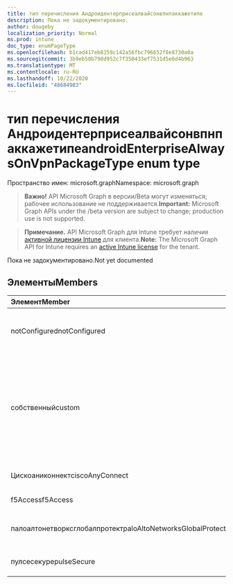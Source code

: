 ```yaml
---
title: тип перечисления Андроидентерприсеалвайсонвпнпаккажетипе
description: Пока не задокументировано.
author: dougeby
localization_priority: Normal
ms.prod: intune
doc_type: enumPageType
ms.openlocfilehash: b1cad417eb8159c142a56fbc796652f8e8730a0a
ms.sourcegitcommit: 3b9eb50b790d952c7f350433ef7531d5e6d4b963
ms.translationtype: MT
ms.contentlocale: ru-RU
ms.lasthandoff: 10/22/2020
ms.locfileid: "48684983"
---
```

# <a name="androidenterprisealwaysonvpnpackagetype-enum-type"></a><span data-ttu-id="eb0fa-103">тип перечисления Андроидентерприсеалвайсонвпнпаккажетипе</span><span class="sxs-lookup"><span data-stu-id="eb0fa-103">androidEnterpriseAlwaysOnVpnPackageType enum type</span></span>

<span data-ttu-id="eb0fa-104">Пространство имен: microsoft.graph</span><span class="sxs-lookup"><span data-stu-id="eb0fa-104">Namespace: microsoft.graph</span></span>

> <span data-ttu-id="eb0fa-105">**Важно!** API Microsoft Graph в версии/Beta могут изменяться; рабочее использование не поддерживается.</span><span class="sxs-lookup"><span data-stu-id="eb0fa-105">**Important:** Microsoft Graph APIs under the /beta version are subject to change; production use is not supported.</span></span>

> <span data-ttu-id="eb0fa-106">**Примечание.** API Microsoft Graph для Intune требует наличия [активной лицензии Intune](https://go.microsoft.com/fwlink/?linkid=839381) для клиента.</span><span class="sxs-lookup"><span data-stu-id="eb0fa-106">**Note:** The Microsoft Graph API for Intune requires an [active Intune license](https://go.microsoft.com/fwlink/?linkid=839381) for the tenant.</span></span>

<span data-ttu-id="eb0fa-107">Пока не задокументировано.</span><span class="sxs-lookup"><span data-stu-id="eb0fa-107">Not yet documented</span></span>

## <a name="members"></a><span data-ttu-id="eb0fa-108">Элементы</span><span class="sxs-lookup"><span data-stu-id="eb0fa-108">Members</span></span>
|<span data-ttu-id="eb0fa-109">Элемент</span><span class="sxs-lookup"><span data-stu-id="eb0fa-109">Member</span></span>|<span data-ttu-id="eb0fa-110">Значение</span><span class="sxs-lookup"><span data-stu-id="eb0fa-110">Value</span></span>|<span data-ttu-id="eb0fa-111">Описание</span><span class="sxs-lookup"><span data-stu-id="eb0fa-111">Description</span></span>|
|:---|:---|:---|
|<span data-ttu-id="eb0fa-112">notConfigured</span><span class="sxs-lookup"><span data-stu-id="eb0fa-112">notConfigured</span></span>|<span data-ttu-id="eb0fa-113">нуль</span><span class="sxs-lookup"><span data-stu-id="eb0fa-113">0</span></span>|<span data-ttu-id="eb0fa-114">Не настроен; Это значение игнорируется.</span><span class="sxs-lookup"><span data-stu-id="eb0fa-114">Not configured; this value is ignored.</span></span>|
|<span data-ttu-id="eb0fa-115">собственный</span><span class="sxs-lookup"><span data-stu-id="eb0fa-115">custom</span></span>|<span data-ttu-id="eb0fa-116">1,1</span><span class="sxs-lookup"><span data-stu-id="eb0fa-116">1</span></span>|<span data-ttu-id="eb0fa-117">Имя настраиваемого пакета, ИТ-специалистов может предоставить имя пакета VPN-клиента, который необходимо использовать.</span><span class="sxs-lookup"><span data-stu-id="eb0fa-117">Custom package name, the ITPro can supply the package name of the VPN client they want to use.</span></span>|
|<span data-ttu-id="eb0fa-118">Цискоаниконнект</span><span class="sxs-lookup"><span data-stu-id="eb0fa-118">ciscoAnyConnect</span></span>|<span data-ttu-id="eb0fa-119">2</span><span class="sxs-lookup"><span data-stu-id="eb0fa-119">2</span></span>|<span data-ttu-id="eb0fa-120">Cisco Аниконнект.</span><span class="sxs-lookup"><span data-stu-id="eb0fa-120">Cisco AnyConnect.</span></span>|
|<span data-ttu-id="eb0fa-121">f5Access</span><span class="sxs-lookup"><span data-stu-id="eb0fa-121">f5Access</span></span>|<span data-ttu-id="eb0fa-122">4</span><span class="sxs-lookup"><span data-stu-id="eb0fa-122">3</span></span>|<span data-ttu-id="eb0fa-123">Клавиша F5 доступ.</span><span class="sxs-lookup"><span data-stu-id="eb0fa-123">F5 Access.</span></span>|
|<span data-ttu-id="eb0fa-124">палоалтонетворксглобалпротект</span><span class="sxs-lookup"><span data-stu-id="eb0fa-124">paloAltoNetworksGlobalProtect</span></span>|<span data-ttu-id="eb0fa-125">4 </span><span class="sxs-lookup"><span data-stu-id="eb0fa-125">4</span></span>|<span data-ttu-id="eb0fa-126">Palo Alto сети Глобалпротект.</span><span class="sxs-lookup"><span data-stu-id="eb0fa-126">Palo Alto Networks GlobalProtect.</span></span>|
|<span data-ttu-id="eb0fa-127">пулсесекуре</span><span class="sxs-lookup"><span data-stu-id="eb0fa-127">pulseSecure</span></span>|<span data-ttu-id="eb0fa-128">5 </span><span class="sxs-lookup"><span data-stu-id="eb0fa-128">5</span></span>|<span data-ttu-id="eb0fa-129">Безопасный импульс.</span><span class="sxs-lookup"><span data-stu-id="eb0fa-129">Pulse Secure.</span></span>|





